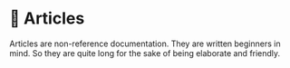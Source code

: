 # 📔 Articles

Articles are non-reference documentation. They are written beginners in mind. So they are quite long for the sake of being elaborate and friendly.
